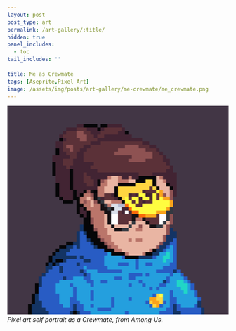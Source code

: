 ```yaml
---
layout: post
post_type: art
permalink: /art-gallery/:title/
hidden: true
panel_includes:
  - toc
tail_includes: ''

title: Me as Crewmate
tags: [Aseprite,Pixel Art]
image: /assets/img/posts/art-gallery/me-crewmate/me_crewmate.png
---
```


![](/assets/img/posts/art-gallery/me-crewmate/me_crewmate.png)
_Pixel art self portrait as a Crewmate, from Among Us._